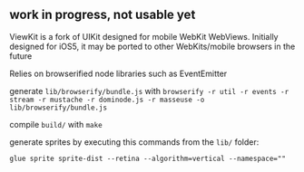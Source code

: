 ## work in progress, not usable yet

ViewKit is a fork of UIKit designed for mobile WebKit WebViews. Initially designed for iOS5, it may be ported to other WebKits/mobile browsers in the future

Relies on browserified node libraries such as EventEmitter

generate `lib/browserify/bundle.js` with `browserify -r util -r events -r stream -r mustache -r dominode.js -r masseuse -o lib/browserify/bundle.js`

compile `build/` with `make`

generate sprites by executing this commands from the `lib/` folder:

    glue sprite sprite-dist --retina --algorithm=vertical --namespace=""
